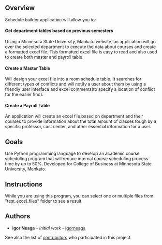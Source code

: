 ## Overview
Schedule builder application will allow you to:
#### Get department tables based on previous semesters
Using a Minnesota State University, Mankato website, an application will go over the selected department to execute the data about courses and create a formatted excel file. This formatted excel file is easy to read and also used to create both master and payroll table.
#### Create a Master Table
Will design your excel file into a room schedule table. It searches for different types of conflicts and will notify a user about them by using a friendly user interface and excel comments(to specify a location of conflict for the easier find).
#### Create a Payroll Table
An application will create an excel file based on department and their courses to provide information about the total amount of classes tough by a specific professor, cost center, and other essential information for a user. 
## Goals
Use Python programming language  to develop an academic course scheduling program that will  reduce internal course scheduling process time by up to 50%. Developed for College of Business at Minnesota State University, Mankato.
## Instructions
While you are using this program, you can select one or multiple files from "test_excel_files" folder to see a result.
## Authors

* **Igor Neaga** - *Initial work* - [igorneaga](https://github.com/igorneaga)

See also the list of [contributors](https://github.com/igorneaga/schedule/graphs/contributors) who participated in this project.
